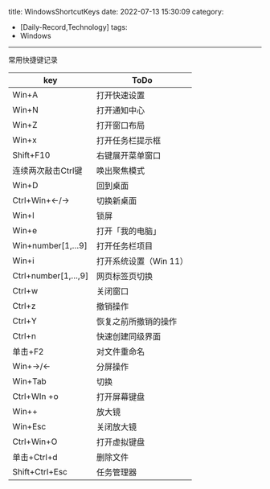 title: WindowsShortcutKeys
date: 2022-07-13 15:30:09
category:
- [Daily-Record,Technology]
tags:
- Windows

---
常用快捷键记录
<!--more-->

key|ToDo
--|--
Win+A|打开快速设置
Win+N|打开通知中心
Win+Z|打开窗口布局
Win+x|打开任务栏提示框
Shift+F10|右键展开菜单窗口
连续两次敲击Ctrl键|唤出聚焦模式
Win+D|回到桌面
Ctrl+Win+←/→|切换新桌面
Win+l|锁屏
Win+e|打开「我的电脑」
Win+number[1,…9]|打开任务栏项目
Win+i|打开系统设置（Win 11）
Ctrl+number[1,…,9]|网页标签页切换
Ctrl+w|关闭窗口
Ctrl+z|撤销操作
Ctrl+Y|恢复之前所撤销的操作
Ctrl+n|快速创建同级界面
单击+F2|对文件重命名
Win+->/<-|分屏操作
Win+Tab|切换
Ctrl+WIn +o|打开屏幕键盘
Win++|放大镜
Win+Esc|关闭放大镜
Ctrl+Win+O|打开虚拟键盘
单击+Ctrl+d|删除文件
Shift+Ctrl+Esc|任务管理器